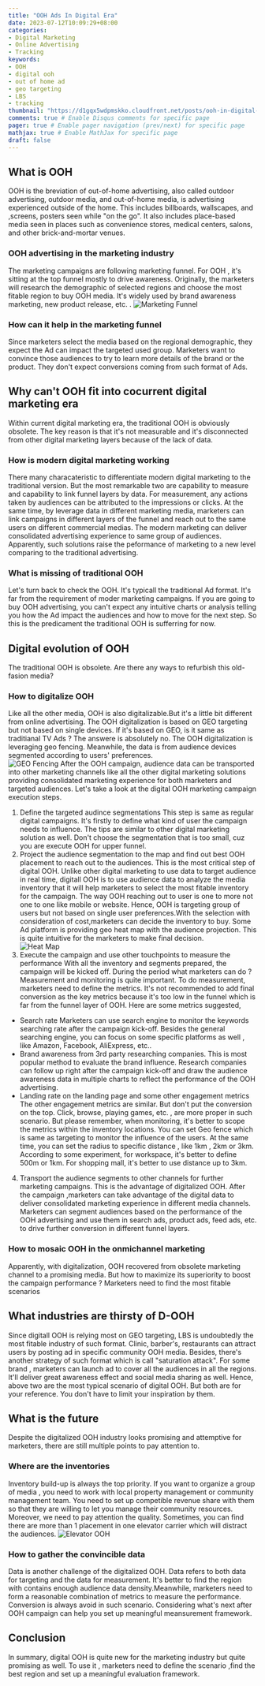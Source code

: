 ```yaml
---
title: "OOH Ads In Digital Era"
date: 2023-07-12T10:09:29+08:00
categories:
- Digital Marketing
- Online Advertising
- Tracking
keywords:
- OOH
- digital ooh
- out of home ad
- geo targeting
- LBS
- tracking
thumbnail: "https://d1gqx5wdpmskko.cloudfront.net/posts/ooh-in-digital-era/OOH-thumnail.jpeg"
comments: true # Enable Disqus comments for specific page
pager: true # Enable pager navigation (prev/next) for specific page
mathjax: true # Enable MathJax for specific page
draft: false
---
```


## What is OOH 
OOH is the breviation of out-of-home advertising, also called outdoor advertising, outdoor media, and out-of-home media, is advertising experienced outside of the home. 
This includes billboards, wallscapes, and ,screens, posters seen while "on the go". It also includes place-based media seen in places such as convenience stores, medical centers, salons, and other brick-and-mortar venues.
### OOH advertising in the marketing industry
The marketing campaigns are following marketing funnel. For OOH , it's sitting at the top funnel mostly to drive awareness. Originally, the marketers will research the demographic of selected regions and choose the most fitable region to buy OOH media. It's widely used by brand awareness marketing, new product release, etc. .
![Marketing Funnel](https://d1gqx5wdpmskko.cloudfront.net/posts/ooh-in-digital-era/marketing-funnel.png)
### How can it help in the marketing funnel
Since marketers select the media based on the regional demographic, they expect the Ad can impact the targeted used group. Marketers want to convince those audiences to try to learn more details of the brand or the product. They don't expect conversions coming from such format of Ads.  
## Why can't OOH fit into cocurrent digital marketing era
Within current digital marketing era, the traditional OOH is obviously obsolete. The key reason is that it's not measurable and it's disconnected from other digital marketing layers because of the lack of data.
### How is modern digital marketing working
There many characateristic to differentiate modern digital marketing to the traditional version. But the most remarkable two are capability to measure and capability to link funnel layers by data. For measurement, any actions taken by audiences can be attributed to the impressions or clicks. At the same time, by leverage data in different marketing media, marketers can link campaigns in different layers of the funnel and reach out to the same users on different commercial medias. The modern marketing can deliver consolidated advertising experience to same group of audiences. 
Apparently, such solutions raise the peformance of marketing to a new level comparing to the traditional advertising. 
### What is missing of traditional OOH
Let's turn back to check the OOH. It's typicall the traditional Ad format. It's far from the requirement of moder marketing campaigns. If you are going to buy OOH advertising, you can't expect any intuitive charts or analysis telling you how the Ad impact the audiences and how to move for the next step. So this is the predicament the traditional OOH is sufferring for now.  
## Digital evolution of OOH
The traditional OOH is obsolete. Are there any ways to refurbish this old-fasion media? 
### How to digitalize OOH
Like all the other media, OOH is also digitalizable.But it's a little bit different from online advertising. The OOH digitalization is based on GEO targeting but not based on single devices. If it's based on GEO, is it same as traditianal TV Ads ? The answere is absolutely no. The OOH digitalization is leveraging geo fencing. Meanwhile, the data is from audience devices segmented according to users' preferences.  
![GEO Fencing](https://d1gqx5wdpmskko.cloudfront.net/posts/ooh-in-digital-era/genfence.png)
After the OOH campaign, audience data can be transported into other marketing channels like all the other digital marketing solutions providing consolidated marketing experience for both marketers and targeted audiences. Let's take a look at the digital OOH marketing campaign execution steps. 
1. Define the targeted audince segmentations
This step is same as regular digital campaigns. It's firstly to define what kind of user the campaign needs to influence. The tips are similar to other digital marketing solution as well. Don't choose the segmentation that is too small, cuz you are execute OOH for upper funnel. 
2. Project the audience segmentation to the map and find out best OOH placement to reach out to the audiences. 
This is the most critical step of digital OOH. Unlike other digital marketing to use data to target audience in real time, digitall OOH is to use audience data to analyze the media inventory that it will help marketers to select the most fitable inventory for the campaign. The way OOH reaching out to user is one to more not one to one like mobile or website. Hence, OOH is targeting group of users but not based on single user preferences.With the selection with consideration of cost,marketers can decide the inventory to buy. Some Ad platform is providing geo heat map with the audience projection. This is quite intuitive for the marketers to make final decision.   
    ![Heat Map](https://d1gqx5wdpmskko.cloudfront.net/posts/ooh-in-digital-era/geo-heatmap.png)
3. Execute the campaign and use other touchpoints to measure the performance 
With all the inventory and segments prepared, the campaign will be kicked off. During the period what marketers can do ? Measurement and monitoring is quite important. To do measurement, marketers need to define the metrics. It's not recommended to add final conversion as the key metrics because it's too low in the funnel which is far from the funnel layer of OOH. Here are some metrics suggested, 
* Search rate
Marketers can use search engine to monitor the keywords searching rate after the campaign kick-off. Besides the general searching engine, you can focus on some specific platforms as well , like Amazon, Facebook, AliExpress, etc.. 
* Brand awareness from 3rd party researching companies. 
This is most popular method to evaluate the brand influence. Research companies can follow up right after the campaign kick-off and draw the audience awareness data in multiple charts to reflect the performance of the OOH advertising.
* Landing rate on the landing page and some other engagement metrics
The other engagement metrics are similar. But don't put the conversion on the top. Click, browse, playing games, etc. , are more proper in such scenario. 
But please remember, when monitoring, it's better to scope the metrics within the inventory locations. You can set Geo fence which is same as targeting to monitor the influence of the users. At the same time, you can set the radius to specific distance , like 1km , 2km or 3km. According to some experiment, for workspace, it's better to define 500m or 1km. For shopping mall, it's better to use distance up to 3km.  
4. Transport the audience segments to other channels for further marketing campaigns. 
This is the advantage of digitalized OOH. After the campaign ,marketers can take advantage of the digital data to deliver consolidated marketing experience in different media channels. Marketers can segment audiences based on the performance of the OOH advertising and use them in search ads, product ads, feed ads, etc. to drive further conversion in different funnel layers. 
### How to mosaic OOH in the onmichannel marketing
Apparently, with digitalization, OOH recovered from obsolete marketing channel to a promising media. But how to maximize its superiority to boost the campaign performance ? 
Marketers need to find the most fitable scenarios
## What industries are thirsty of D-OOH
Since digitall OOH is relying most on GEO targeting, LBS is undoubtedly the most fitable industry of such format. Clinic, barber's, restaurants can attract users by posting ad in specific community OOH media.
Besides, there's another strategy of such format which is call "saturation attack". For some brand , marketers can launch ad to cover all the audiences in all the regions. It'll deliver great awareness effect and social media sharing as well. 
Hence, above two are the most typical scenario of digital OOH. But both are for your reference. You don't have to limit your inspiration by them. 
## What is the future
Despite the digitalized OOH industry looks promising and attemptive for marketers, there are still multiple points to pay attention to. 
### Where are the inventories
Inventory build-up is always the top priority. If you want to organize a group of media , you need to work with local property management or community management team. You need to set up competible revenue share with them so that they are willing to let you manage their community resources. Moreover, we need to pay attention the quality. Sometimes, you can find there are more than 1 placement in one elevator carrier which will distract the audiences. 
![Elevator OOH](https://d1gqx5wdpmskko.cloudfront.net/posts/ooh-in-digital-era/ooh-elevator.jpeg)
### How to gather the convincible data
Data is another challenge of the digitalized OOH. Data refers to both data for targeting and the data for measurement. It's better to find the region with contains enough audience data density.Meanwhile, marketers need to form a reasonable combination of metrics to measure the performance. Conversion is always avoid in such scenario. Considering what's next after OOH campaign can help you set up meaningful meansurement framework.
## Conclusion
In summary, digital OOH is quite new for the marketing industry but quite promising as well. To use it , marketers need to define the scenario ,find the best region and set up a meaningful evaluation framework. 
